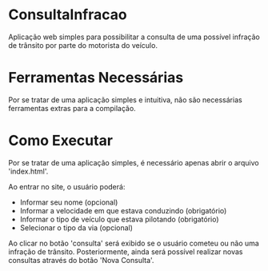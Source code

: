 # ConsultaInfracao
Aplicação web simples para possibilitar a consulta de uma possível infração de trânsito por parte do motorista do veículo.

# Ferramentas Necessárias
Por se tratar de uma aplicação simples e intuitiva, não são necessárias ferramentas extras para a compilação.

# Como Executar
Por se tratar de uma aplicação simples, é necessário apenas abrir o arquivo 'index.html'.

Ao entrar no site, o usuário poderá:
- Informar seu nome (opcional)
- Informar a velocidade em que estava conduzindo (obrigatório)
- Informar o tipo de veículo que estava pilotando (obrigatório)
- Selecionar o tipo da via (opcional)

Ao clicar no botão 'consulta' será exibido se o usuário cometeu ou não uma infração de trânsito.
Posteriormente, ainda será possível realizar novas consultas através do botão 'Nova Consulta'.
